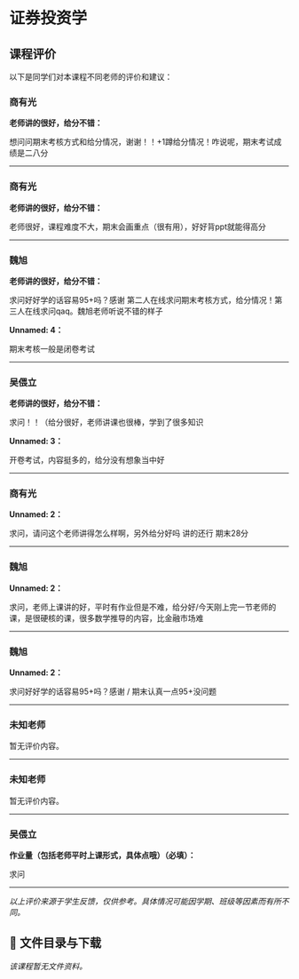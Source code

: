 # 证券投资学

## 课程评价

以下是同学们对本课程不同老师的评价和建议：

### 商有光

**老师讲的很好，给分不错：**

想问问期末考核方式和给分情况，谢谢！！+1蹲给分情况！咋说呢，期末考试成绩是二八分

---

### 商有光

**老师讲的很好，给分不错：**

老师很好，课程难度不大，期末会画重点（很有用），好好背ppt就能得高分

---

### 魏旭

**老师讲的很好，给分不错：**

求问好好学的话容易95+吗？感谢   第二人在线求问期末考核方式，给分情况！第三人在线求问qaq。魏旭老师听说不错的样子

**Unnamed: 4：**

期末考核一般是闭卷考试

---

### 吴偎立

**老师讲的很好，给分不错：**

求问！！（给分很好，老师讲课也很棒，学到了很多知识

**Unnamed: 3：**

开卷考试，内容挺多的，给分没有想象当中好

---

### 商有光

**Unnamed: 2：**

求问，请问这个老师讲得怎么样啊，另外给分好吗     讲的还行 期末28分

---

### 魏旭

**Unnamed: 2：**

求问，老师上课讲的好，平时有作业但是不难，给分好/今天刚上完一节老师的课，是很硬核的课，很多数学推导的内容，比金融市场难

---

### 魏旭

**Unnamed: 2：**

求问好好学的话容易95+吗？感谢 / 期末认真一点95+没问题

---

### 未知老师

暂无评价内容。

---

### 未知老师

暂无评价内容。

---

### 吴偎立

**作业量（包括老师平时上课形式，具体点哦）（必填）：**

求问

---

*以上评价来源于学生反馈，仅供参考。具体情况可能因学期、班级等因素而有所不同。*
## 📄 文件目录与下载

_该课程暂无文件资料。_
